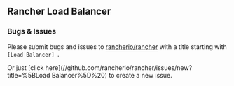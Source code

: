 ## Rancher Load Balancer

### Bugs & Issues
Please submit bugs and issues to [rancherio/rancher](//github.com/rancherio/rancher/issues) with a title starting with `[Load Balancer] `.

Or just [click here](//github.com/rancherio/rancher/issues/new?title=%5BLoad Balancer%5D%20) to create a new issue.
